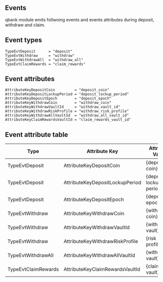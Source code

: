 ## Events

qbank module emits follwoing events and events attributes during deposit, withdraw and claim.

## Event types
```
TypeEvtDeposit      = "deposit"
TypeEvtWithdraw     = "withdraw"
TypeEvtWithdrawAll  = "withdraw_all"
TypeEvtClaimRewards = "claim_rewards"
```
## Event attributes
```
AttributeKeyDepositCoin         = "deposit_coin"
AttributeKeyDepositLockupPeriod = "deposit_lockup_period"
AttributeKeyDepositEpoch        = "deposit_epoch"
AttributeKeyWithdrawCoin        = "withdraw_coin"
AttributeKeyWithdrawVaultId     = "withdraw_vault_id"
AttributeKeyWithdrawRiskProfile = "withdraw_risk_profile"
AttributeKeyWithdrawAllVaultId  = "withdraw_all_vault_id"
AttributeKeyClaimRewardsVaultId = "claim_rewards_vault_id"
```

## Event attribute table


| Type                | Attribute Key                     | Attribute Value         |
|---------------------|-----------------------------------|-------------------------|
| TypeEvtDeposit      | AttributeKeyDepositCoin           | {deposit coin}          |
| TypeEvtDeposit      | AttributeKeyDepositLockupPeriod   | {deposit lockup period} |
| TypeEvtDeposit      | AttributeKeyDepositEpoch          | {deposit epoch day}     |
| TypeEvtWithdraw     | AttributeKeyWithdrawCoin          | {withdraw coin}         |
| TypeEvtWithdraw     | AttributeKeyWithdrawVaultId       | {withdrawal vault}      |
| TypeEvtWithdraw     | AttributeKeyWithdrawRiskProfile   | {risk profile}          |
| TypeEvtWithdrawAll  | AttributeKeyWithdrawAllVaultId    | {withdrawal vault}      |
| TypeEvtClaimRewards | AttributeKeyClaimRewardsVaultId   | {claim vault}           |

